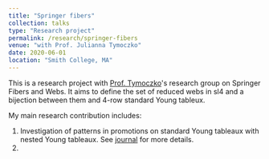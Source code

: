 ```yaml
---
title: "Springer fibers"
collection: talks
type: "Research project"
permalink: /research/springer-fibers
venue: "with Prof. Julianna Tymoczko"
date: 2020-06-01
location: "Smith College, MA"
---
```


This is a research project with [Prof. Tymoczko](http://www.math.smith.edu/~jtymoczko/)'s research group on Springer Fibers and Webs. It aims to define the set of reduced webs in sl4 and a bijection between them and 4-row standard Young tableux.

My main research contribution includes:
1. Investigation of patterns in promotions on standard Young tableaux with nested Young tableaux. See [journal](http://academicpages.github.io/files/Springer_Webs__Promotion_pattern_on_Young_Tableaux_with_sub_tableaux_on_its_left.pdf) for more details.
2. 

